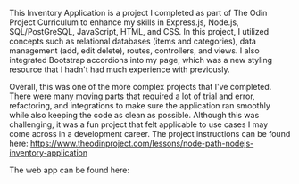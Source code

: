 This Inventory Application is a project I completed as part of The Odin Project Curriculum to enhance my skills in Express.js, Node.js, SQL/PostGreSQL, JavaScript, HTML, and CSS. In this project, I utilized concepts such as relational databases (items and categories), data management (add, edit delete), routes, controllers, and views. I also integrated Bootstrap accordions into my page, which was a new styling resource that I hadn't had much experience with previously. 

Overall, this was one of the more complex projects that I've completed. There were many moving parts that required a lot of trial and error, refactoring, and integrations to make sure the application ran smoothly while also keeping the code as clean as possible. Although this was challenging, it was a fun project that felt applicable to use cases I may come across in a development career. The project instructions can be found here: https://www.theodinproject.com/lessons/node-path-nodejs-inventory-application

The web app can be found here: